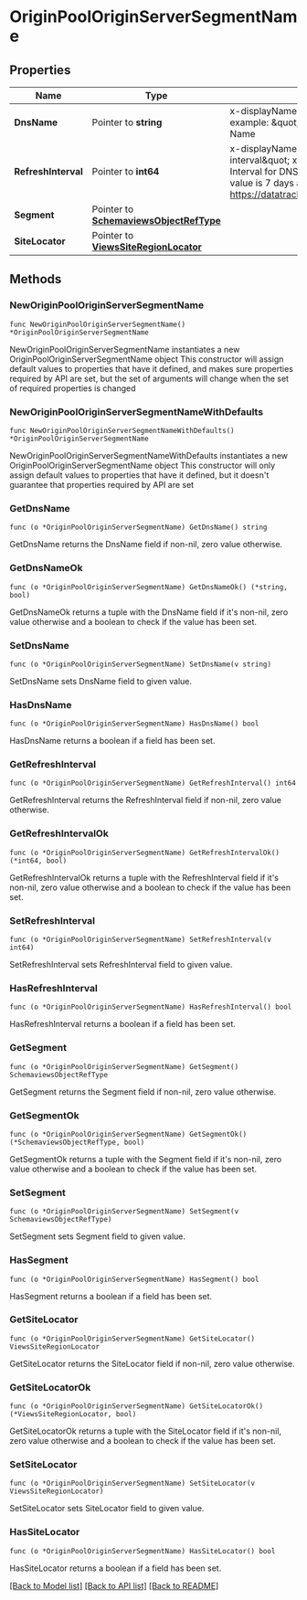 # OriginPoolOriginServerSegmentName

## Properties

Name | Type | Description | Notes
------------ | ------------- | ------------- | -------------
**DnsName** | Pointer to **string** | x-displayName: \&quot;DNS Name\&quot; x-example: \&quot;value\&quot; x-required DNS Name | [optional] 
**RefreshInterval** | Pointer to **int64** | x-displayName: \&quot;DNS Refresh interval\&quot; x-example: \&quot;20\&quot; Interval for DNS refresh in seconds. Max value is 7 days as per https://datatracker.ietf.org/doc/html/rfc8767 | [optional] 
**Segment** | Pointer to [**SchemaviewsObjectRefType**](SchemaviewsObjectRefType.md) |  | [optional] 
**SiteLocator** | Pointer to [**ViewsSiteRegionLocator**](ViewsSiteRegionLocator.md) |  | [optional] 

## Methods

### NewOriginPoolOriginServerSegmentName

`func NewOriginPoolOriginServerSegmentName() *OriginPoolOriginServerSegmentName`

NewOriginPoolOriginServerSegmentName instantiates a new OriginPoolOriginServerSegmentName object
This constructor will assign default values to properties that have it defined,
and makes sure properties required by API are set, but the set of arguments
will change when the set of required properties is changed

### NewOriginPoolOriginServerSegmentNameWithDefaults

`func NewOriginPoolOriginServerSegmentNameWithDefaults() *OriginPoolOriginServerSegmentName`

NewOriginPoolOriginServerSegmentNameWithDefaults instantiates a new OriginPoolOriginServerSegmentName object
This constructor will only assign default values to properties that have it defined,
but it doesn't guarantee that properties required by API are set

### GetDnsName

`func (o *OriginPoolOriginServerSegmentName) GetDnsName() string`

GetDnsName returns the DnsName field if non-nil, zero value otherwise.

### GetDnsNameOk

`func (o *OriginPoolOriginServerSegmentName) GetDnsNameOk() (*string, bool)`

GetDnsNameOk returns a tuple with the DnsName field if it's non-nil, zero value otherwise
and a boolean to check if the value has been set.

### SetDnsName

`func (o *OriginPoolOriginServerSegmentName) SetDnsName(v string)`

SetDnsName sets DnsName field to given value.

### HasDnsName

`func (o *OriginPoolOriginServerSegmentName) HasDnsName() bool`

HasDnsName returns a boolean if a field has been set.

### GetRefreshInterval

`func (o *OriginPoolOriginServerSegmentName) GetRefreshInterval() int64`

GetRefreshInterval returns the RefreshInterval field if non-nil, zero value otherwise.

### GetRefreshIntervalOk

`func (o *OriginPoolOriginServerSegmentName) GetRefreshIntervalOk() (*int64, bool)`

GetRefreshIntervalOk returns a tuple with the RefreshInterval field if it's non-nil, zero value otherwise
and a boolean to check if the value has been set.

### SetRefreshInterval

`func (o *OriginPoolOriginServerSegmentName) SetRefreshInterval(v int64)`

SetRefreshInterval sets RefreshInterval field to given value.

### HasRefreshInterval

`func (o *OriginPoolOriginServerSegmentName) HasRefreshInterval() bool`

HasRefreshInterval returns a boolean if a field has been set.

### GetSegment

`func (o *OriginPoolOriginServerSegmentName) GetSegment() SchemaviewsObjectRefType`

GetSegment returns the Segment field if non-nil, zero value otherwise.

### GetSegmentOk

`func (o *OriginPoolOriginServerSegmentName) GetSegmentOk() (*SchemaviewsObjectRefType, bool)`

GetSegmentOk returns a tuple with the Segment field if it's non-nil, zero value otherwise
and a boolean to check if the value has been set.

### SetSegment

`func (o *OriginPoolOriginServerSegmentName) SetSegment(v SchemaviewsObjectRefType)`

SetSegment sets Segment field to given value.

### HasSegment

`func (o *OriginPoolOriginServerSegmentName) HasSegment() bool`

HasSegment returns a boolean if a field has been set.

### GetSiteLocator

`func (o *OriginPoolOriginServerSegmentName) GetSiteLocator() ViewsSiteRegionLocator`

GetSiteLocator returns the SiteLocator field if non-nil, zero value otherwise.

### GetSiteLocatorOk

`func (o *OriginPoolOriginServerSegmentName) GetSiteLocatorOk() (*ViewsSiteRegionLocator, bool)`

GetSiteLocatorOk returns a tuple with the SiteLocator field if it's non-nil, zero value otherwise
and a boolean to check if the value has been set.

### SetSiteLocator

`func (o *OriginPoolOriginServerSegmentName) SetSiteLocator(v ViewsSiteRegionLocator)`

SetSiteLocator sets SiteLocator field to given value.

### HasSiteLocator

`func (o *OriginPoolOriginServerSegmentName) HasSiteLocator() bool`

HasSiteLocator returns a boolean if a field has been set.


[[Back to Model list]](../README.md#documentation-for-models) [[Back to API list]](../README.md#documentation-for-api-endpoints) [[Back to README]](../README.md)


